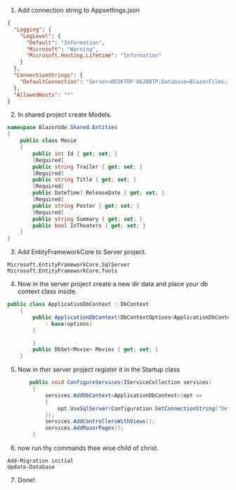 1. Add connection string to Appsettings.json
```json
{
  "Logging": {
    "LogLevel": {
      "Default": "Information",
      "Microsoft": "Warning",
      "Microsoft.Hosting.Lifetime": "Information"
    }
  },
  "ConnectionStrings": {
    "DefaultConnection": "Server=DESKTOP-86JBBTP;Database=BlazorFilms;Integrated Security=True; Trusted_Connection=Yes;"
  },
  "AllowedHosts": "*"
}
```
2. In shared project create Models.
```cs
namespace BlazorUde.Shared.Entities
{
    public class Movie
    {
        public int Id { get; set; }
        [Required]
        public string Trailer { get; set; }
        [Required]
        public string Title { get; set; }
        [Required]
        public DateTime? ReleaseDate { get; set; }
        [Required]
        public string Poster { get; set; }
        [Required]
        public string Summary { get; set; }
        public bool InTheaters { get; set; }
    }
}
```
3. Add EntityFrameworkCore to Server project.
```
Microsoft.EntityFrameworkCore.SqlServer
Microsoft.EntityFrameworkCore.Tools
```
4. Now in the server project create a new dir data and place your db context class inside.
```cs
public class ApplicationDbContext : DbContext
    {
        public ApplicationDbContext(DbContextOptions<ApplicationDbContext> options)
            : base(options)
        {

        }
        public DbSet<Movie> Movies { get; set; }
    }
```
5. Now in ther server project register it in the Startup class
```cs
       public void ConfigureServices(IServiceCollection services)
        {
            services.AddDbContext<ApplicationDbContext>(opt =>
            {
                opt.UseSqlServer(Configuration.GetConnectionString("DefaultConnection"));
            });
            services.AddControllersWithViews();
            services.AddRazorPages();
        }
```
6. now run thy commands thee wise child of christ.
```
Add-Migration initial
Update-Database
```
7. Done!
